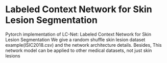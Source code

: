# Labeled Context Network for Skin Lesion Segmentation
Pytorch implementation of LC-Net: Labeled Context Network for Skin Lesion Segmentation
We give a random shuffle skin lesion dataset example(ISIC2018.csv) and the network architecture details.
Besides, This network model can be applied to other medical datasets, not just skin lesions
